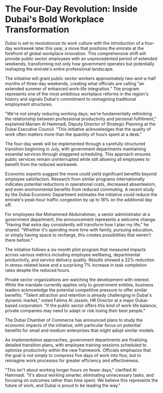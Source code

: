 # The Four-Day Revolution: Inside Dubai's Bold Workplace Transformation

Dubai is set to revolutionize its work culture with the introduction of a four-day workweek later this year, a move that positions the emirate at the forefront of global workplace innovation. This comprehensive shift will provide public sector employees with an unprecedented period of extended weekends, transforming not only how government operates but potentially reshaping the emirate's entire professional landscape.

The initiative will grant public sector workers approximately two-and-a-half months of three-day weekends, creating what officials are calling "an extended summer of enhanced work-life integration." The program represents one of the most ambitious workplace reforms in the region's history and signals Dubai's commitment to reimagining traditional employment structures.

"We're not simply reducing working days; we're fundamentally rethinking the relationship between professional productivity and personal fulfillment," explained Mariam Al Hammadi, Deputy Director of Strategic Planning at the Dubai Executive Council. "This initiative acknowledges that the quality of work often matters more than the quantity of hours spent at a desk."

The four-day week will be implemented through a carefully structured transition beginning in July, with government departments maintaining essential services through staggered scheduling. This approach ensures public services remain uninterrupted while still allowing all employees to benefit from the reduced workweek.

Economic experts suggest the move could yield significant benefits beyond employee satisfaction. Research from similar programs internationally indicates potential reductions in operational costs, decreased absenteeism, and even environmental benefits from reduced commuting. A recent study by the Dubai Economic Department estimates the initiative could reduce the emirate's peak-hour traffic congestion by up to 18% on the additional day off.

For employees like Mohammed Abdulrahman, a senior administrator at a government department, the announcement represents a welcome change. "Having that extra day consistently will transform how I plan my life," he shared. "Whether it's spending more time with family, pursuing education, or simply having space to recharge, this creates possibilities that weren't there before."

The initiative follows a six-month pilot program that measured impacts across various metrics including employee wellbeing, departmental productivity, and service delivery quality. Results showed a 22% reduction in stress-related leave and a surprising 7% increase in task completion rates despite the reduced hours.

Private sector organizations are watching the development with interest. While the mandate currently applies only to government entities, business leaders acknowledge the potential competitive pressure to offer similar benefits. "Talent attraction and retention is already challenging in Dubai's dynamic market," noted Fatima Al Jassim, HR Director at a major Dubai-based corporation. "If the public sector offers this kind of work-life balance, private companies may need to adapt or risk losing their best people."

The Dubai Chamber of Commerce has announced plans to study the economic impacts of the initiative, with particular focus on potential benefits for small and medium enterprises that might adopt similar models.

As implementation approaches, government departments are finalizing detailed transition plans, with employee training sessions scheduled to optimize productivity within the new framework. Officials emphasize that the goal is not simply to compress five days of work into four, but to reimagine work processes for greater efficiency and effectiveness.

"This isn't about working longer hours on fewer days," clarified Al Hammadi. "It's about working smarter, eliminating unnecessary tasks, and focusing on outcomes rather than time spent. We believe this represents the future of work, and Dubai is proud to be leading the way."

